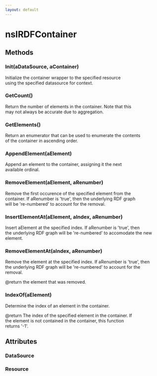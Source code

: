 ```yaml
---
layout: default
---
```


# nsIRDFContainer #

## Methods ##

### Init(aDataSource, aContainer) ###
  
Initialize the container wrapper to the specified resource  
using the specified datasource for context.  
  

### GetCount() ###
  
Return the number of elements in the container. Note that this  
may not always be accurate due to aggregation.  
  

### GetElements() ###
  
Return an enumerator that can be used to enumerate the contents  
of the container in ascending order.  
  

### AppendElement(aElement) ###
  
Append an element to the container, assigning it the next  
available ordinal.  
  

### RemoveElement(aElement, aRenumber) ###
  
Remove the first occurence of the specified element from the  
container. If aRenumber is 'true', then the underlying RDF graph  
will be 're-numbered' to account for the removal.  
  

### InsertElementAt(aElement, aIndex, aRenumber) ###
  
Insert aElement at the specified index. If aRenumber is 'true', then  
the underlying RDF graph will be 're-numbered' to accomodate the new  
element.  
  

### RemoveElementAt(aIndex, aRenumber) ###
  
Remove the element at the specified index. If aRenumber is 'true', then  
the underlying RDF graph will be 're-numbered' to account for the  
removal.  
  
@return the element that was removed.  
  

### IndexOf(aElement) ###
  
Determine the index of an element in the container.  
  
@return The index of the specified element in the container. If  
the element is not contained in the container, this function  
returns '-1'.  
  

## Attributes ##

### DataSource ###

### Resource ###
